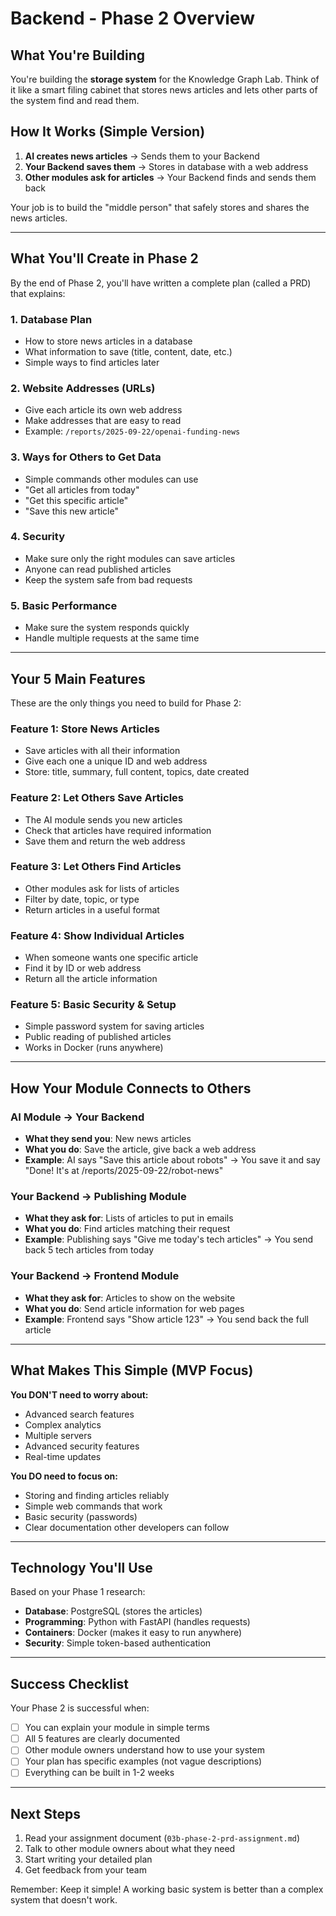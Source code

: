 # Backend - Phase 2 Overview

## What You're Building

You're building the **storage system** for the Knowledge Graph Lab. Think of it like a smart filing cabinet that stores news articles and lets other parts of the system find and read them.

## How It Works (Simple Version)

1. **AI creates news articles** → Sends them to your Backend
2. **Your Backend saves them** → Stores in database with a web address
3. **Other modules ask for articles** → Your Backend finds and sends them back

Your job is to build the "middle person" that safely stores and shares the news articles.

---

## What You'll Create in Phase 2

By the end of Phase 2, you'll have written a complete plan (called a PRD) that explains:

### 1. Database Plan
- How to store news articles in a database
- What information to save (title, content, date, etc.)
- Simple ways to find articles later

### 2. Website Addresses (URLs)
- Give each article its own web address
- Make addresses that are easy to read
- Example: `/reports/2025-09-22/openai-funding-news`

### 3. Ways for Others to Get Data
- Simple commands other modules can use
- "Get all articles from today"
- "Get this specific article"
- "Save this new article"

### 4. Security
- Make sure only the right modules can save articles
- Anyone can read published articles
- Keep the system safe from bad requests

### 5. Basic Performance
- Make sure the system responds quickly
- Handle multiple requests at the same time

---

## Your 5 Main Features

These are the only things you need to build for Phase 2:

### Feature 1: Store News Articles
- Save articles with all their information
- Give each one a unique ID and web address
- Store: title, summary, full content, topics, date created

### Feature 2: Let Others Save Articles
- The AI module sends you new articles
- Check that articles have required information
- Save them and return the web address

### Feature 3: Let Others Find Articles
- Other modules ask for lists of articles
- Filter by date, topic, or type
- Return articles in a useful format

### Feature 4: Show Individual Articles
- When someone wants one specific article
- Find it by ID or web address
- Return all the article information

### Feature 5: Basic Security & Setup
- Simple password system for saving articles
- Public reading of published articles
- Works in Docker (runs anywhere)

---

## How Your Module Connects to Others

### AI Module → Your Backend
- **What they send you**: New news articles
- **What you do**: Save the article, give back a web address
- **Example**: AI says "Save this article about robots" → You save it and say "Done! It's at /reports/2025-09-22/robot-news"

### Your Backend → Publishing Module
- **What they ask for**: Lists of articles to put in emails
- **What you do**: Find articles matching their request
- **Example**: Publishing says "Give me today's tech articles" → You send back 5 tech articles from today

### Your Backend → Frontend Module
- **What they ask for**: Articles to show on the website
- **What you do**: Send article information for web pages
- **Example**: Frontend says "Show article 123" → You send back the full article

---

## What Makes This Simple (MVP Focus)

**You DON'T need to worry about:**

- Advanced search features
- Complex analytics
- Multiple servers
- Advanced security features
- Real-time updates

**You DO need to focus on:**

- Storing and finding articles reliably
- Simple web commands that work
- Basic security (passwords)
- Clear documentation other developers can follow

---

## Technology You'll Use

Based on your Phase 1 research:
- **Database**: PostgreSQL (stores the articles)
- **Programming**: Python with FastAPI (handles requests)
- **Containers**: Docker (makes it easy to run anywhere)
- **Security**: Simple token-based authentication

---

## Success Checklist

Your Phase 2 is successful when:

- [ ] You can explain your module in simple terms
- [ ] All 5 features are clearly documented
- [ ] Other module owners understand how to use your system
- [ ] Your plan has specific examples (not vague descriptions)
- [ ] Everything can be built in 1-2 weeks

---

## Next Steps

1. Read your assignment document (`03b-phase-2-prd-assignment.md`)
2. Talk to other module owners about what they need
3. Start writing your detailed plan
4. Get feedback from your team

Remember: Keep it simple! A working basic system is better than a complex system that doesn't work.
